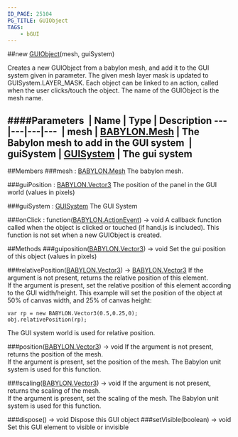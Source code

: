 ```yaml
---
ID_PAGE: 25104
PG_TITLE: GUIObject
TAGS:
    - bGUI
---
```

##new [GUIObject](http://doc.babylonjs.com/page.php?p=25104)(mesh, guiSystem)

Creates a new GUIObject from a babylon mesh, and add it to the GUI system given in parameter.
The given mesh layer mask is updated to GUISystem.LAYER_MASK.
Each object can be linked to an action, called when the user clicks/touch the object.
The name of the GUIObject is the mesh name.

####Parameters
 | Name | Type | Description
---|---|---|---
 | mesh | [BABYLON.Mesh](http://doc.babylonjs.com/page.php?p=24891) | The Babylon mesh to add in the GUI system
 | guiSystem | [GUISystem](http://doc.babylonjs.com/page.php?p=25103) | The gui system
---

##Members
###mesh : [BABYLON.Mesh](http://doc.babylonjs.com/page.php?p=24891)
The babylon mesh.

###guiPosition : [BABYLON.Vector3](http://doc.babylonjs.com/page.php?p=24977)
The position of the panel in the GUI world (values in pixels)

###guiSystem : [GUISystem](http://doc.babylonjs.com/page.php?p=25103)
The GUI System

###onClick : function([BABYLON.ActionEvent](http://doc.babylonjs.com/page.php?p=24909)) → void
A callback function called when the object is clicked or touched (if hand.js is included). 
This function is not set when a new GUIObject is created.


##Methods
###guiposition([BABYLON.Vector3](http://doc.babylonjs.com/page.php?p=24977)) → void
Set the gui position of this object (values in pixels)

###relativePosition([BABYLON.Vector3](http://doc.babylonjs.com/page.php?p=24977)) → [BABYLON.Vector3](http://doc.babylonjs.com/page.php?p=24977)
If the argument is not present, returns the relative position of this element.<br/>
If the argument is present, set the relative position of this element according to the GUI width/height.
This example will set the position of the object at 50% of canvas width, and 25% of canvas height: 
```
var rp = new BABYLON.Vector3(0.5,0.25,0);
obj.relativePosition(rp);
```
The GUI system world is used for relative position.

###position([BABYLON.Vector3](http://doc.babylonjs.com/page.php?p=24977)) → void
If the argument is not present, returns the position of the mesh.<br/>
If the argument is present, set the position of the mesh. The Babylon unit system is used for this function.

###scaling([BABYLON.Vector3](http://doc.babylonjs.com/page.php?p=24977)) → void
If the argument is not present, returns the scaling of the mesh.<br/>
If the argument is present, set the scaling of the mesh. The Babylon unit system is used for this function.

###dispose() → void
Dispose this GUI object
###setVisible(boolean) → void
Set this GUI element to visible or invisible

